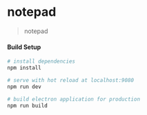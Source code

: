 # notepad

> notepad

#### Build Setup

``` bash
# install dependencies
npm install

# serve with hot reload at localhost:9080
npm run dev

# build electron application for production
npm run build
